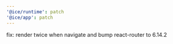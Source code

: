 ```yaml
---
'@ice/runtime': patch
'@ice/app': patch
---
```


fix: render twice when navigate and bump react-router to 6.14.2
